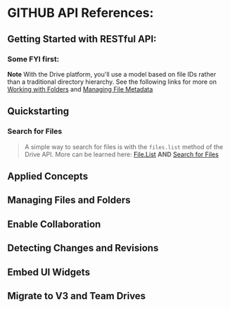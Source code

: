 # GITHUB API References:

## Getting Started with RESTful API: 

### Some FYI first:

**Note** With the Drive platform, you'll use a model based on file IDs rather than a traditional directory hierarchy. See the following links for more on [Working with Folders][working-with-folders] and [Managing File Metadata][managing-file-metadata] 

## Quickstarting

### Search for Files
> A simple way to search for files is with the `files.list` method of the Drive API. More can be learned here:
> [File.List][file.list]
**AND** 
>[Search for Files][search-files]

## Applied Concepts

## Managing Files and Folders

## Enable Collaboration

## Detecting Changes and Revisions

## Embed UI Widgets

## Migrate to V3 and Team Drives

[working-with-folders]: https://developers.google.com/drive/v3/web/folder
[managing-file-metadata]: https://developers.google.com/drive/v3/web/file 
[file.list]: https://developers.google.com/drive/v3/reference/files/list
[search-files]: https://developers.google.com/drive/v3/web/search-parameters
